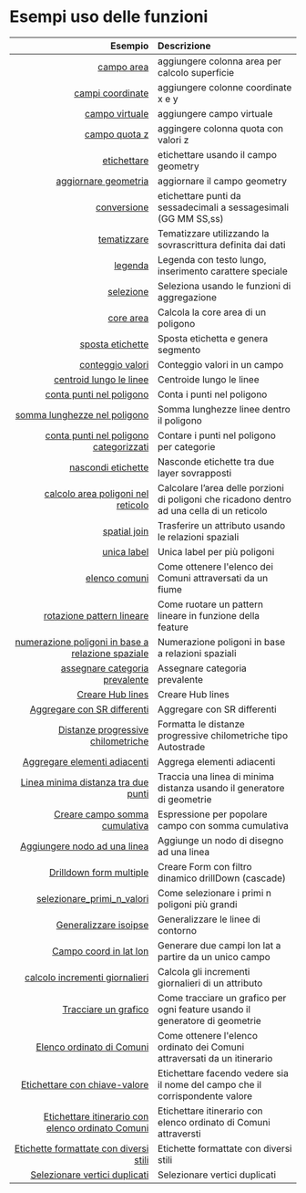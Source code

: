 # Esempi uso delle funzioni

Esempio|Descrizione
------:|:----------
[campo area](add_col_area.md)|aggiungere colonna area per calcolo superficie
[campi coordinate](add_coord_xy.md)|aggiungere colonne coordinate x e y
[campo virtuale](add_campo_virtuale.md)|aggiungere campo virtuale
[campo quota z](add_col_z.md)|aggingere colonna quota con valori z
[etichettare](etichette.md)|etichettare usando il campo geometry
[aggiornare geometria](agg_geom.md)|aggiornare il campo geometry
[conversione](conversione.md)|etichettare punti da sessadecimali a sessagesimali (GG MM SS,ss)
[tematizzare](tematizzare.md)|Tematizzare utilizzando la sovrascrittura definita dai dati
[legenda](espressione_regolare.md)|Legenda con testo lungo, inserimento carattere speciale
[selezione](select_with_aggregate.md)|Seleziona usando le funzioni di aggregazione
[core area](core_area.md)|Calcola la core area di un poligono
[sposta etichette](sposta_etichetta_linea.md)|Sposta etichetta e genera segmento
[conteggio valori](conteggio.md)|Conteggio valori in un campo
[centroid lungo le linee](centroid_linee.md)|Centroide lungo le linee
[conta punti nel poligono](conta_punti_in_poligono.md)|Conta i punti nel poligono
[somma lunghezze nel poligono](somma_lunghezze_nel_poligono.md)|Somma lunghezze linee dentro il poligono
[conta punti nel poligono categorizzati](punti_in_poligoni_categorie.md)|Contare i punti nel poligono per categorie
[nascondi etichette](nascondi_etichette.md)|Nasconde etichette tra due layer sovrapposti
[calcolo area poligoni nel reticolo](calcolo_area_poligoni_reticolo.md)|Calcolare l’area delle porzioni di poligoni che ricadono dentro ad una cella di un reticolo
[spatial join](spatial_join.md)|Trasferire un attributo usando le relazioni spaziali
[unica label](unica_etichetta_più_poligoni.md)|Unica label per più poligoni
[elenco comuni](elenco_comuni_attraversati_fiume.md)|Come ottenere l'elenco dei Comuni attraversati da un fiume
[rotazione pattern lineare](rotazione_pattern.md)|Come ruotare un pattern lineare in funzione della feature
[numerazione poligoni in base a relazione spaziale](numerazione_poligoni_rel_spaziale.md)|Numerazione poligoni in base a relazioni spaziali
[assegnare categoria prevalente](assegnare_cat_prevalente.md)|Assegnare categoria prevalente
[Creare Hub lines](hub_lines.md)|Creare Hub lines
[Aggregare con SR differenti](aggregare_con_sr_differenti.md)|Aggregare con SR differenti
[Distanze progressive chilometriche](distanze_progressive_chilometriche.md)|Formatta le distanze progressive chilometriche tipo Autostrade
[Aggregare elementi adiacenti](aggregare_elementi_contigui.md)|Aggrega elementi adiacenti|Pigreco
[Linea minima distanza tra due punti](linea_min_distanza.md)|Traccia una linea di minima distanza usando il generatore di geometrie|Pigreco
[Creare campo somma cumulativa](add_campo_sum_cumulativo.md)|Espressione per popolare campo con somma cumulativa|Pigreco
[Aggiungere nodo ad una linea](aggiungere_punto_a_linea.md)|Aggiunge un nodo di disegno ad una linea|Pigreco
[Drilldown form multiple](drilldown_form_multiple.md)|Creare Form con filtro dinamico drillDown (cascade)|Pigreco
[selezionare_primi_n_valori](selezionare_primi_n_valori.md)|Come selezionare i primi n poligoni più grandi|Pigreco
[Generalizzare isoipse](generalizzare_linee.md)|Generalizzare le linee di contorno|Valerio Pinna
[Campo coord in lat lon](campo_coord_in_lat_lon.md)|Generare due campi lon lat a partire da un unico campo|Pigreco
[calcolo incrementi giornalieri](calcolo_incrementi_giornalieri.md)|Calcola gli incrementi giornalieri di un attributo|Pigreco
[Tracciare un grafico](tracciare_grafico_generatore_geometrie.md)|Come tracciare un grafico per ogni feature usando il generatore di geometrie|Pigreco
[Elenco ordinato di Comuni](elenco_ordinato_comuni_attraversati.md)|Come ottenere l'elenco ordinato dei Comuni attraversati da un itinerario|Pigreco
[Etichettare con chiave-valore](etichettare_chiave_valore.md)|Etichettare facendo vedere sia il nome del campo che il corrispondente valore|Pigreco
[Etichettare itinerario con elenco ordinato Comuni](etichettare_itinerario_elenco_comuni_attraversati.md)|Etichettare itinerario con elenco ordinato di Comuni attraversti|Valerio Pinna
[Etichette formattate con diversi stili](etichette_formattate_diversi_stili.md)|Etichette formattate con diversi stili|Valerio Pinna
[Selezionare vertici duplicati](select_duplicate_vertices.md)|Selezionare vertici duplicati|Pigreco
